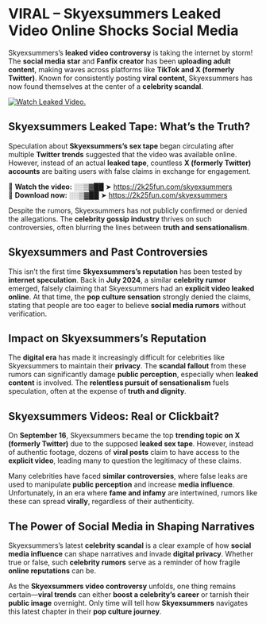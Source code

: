 # VIRAL – Skyexsummers Leaked Video Online Shocks Social Media 

Skyexsummers’s **leaked video controversy** is taking the internet by storm! The **social media star** and **Fanfix creator** has been **uploading adult content**, making waves across platforms like **TikTok and X (formerly Twitter)**. Known for consistently posting **viral content**, Skyexsummers has now found themselves at the center of a **celebrity scandal**.  

[![Watch Leaked Video.](https://miro.medium.com/v2/resize:fit:828/format:webp/1*cilzJN44JGOrTw9NJCrNHA.gif "Watch Leaked Video")](https://2k25fun.com/skyexsummers)

## **Skyexsummers Leaked Tape: What’s the Truth?**  
Speculation about **Skyexsummers’s sex tape** began circulating after multiple **Twitter trends** suggested that the video was available online. However, instead of an actual **leaked tape**, countless **X (formerly Twitter) accounts** are baiting users with false claims in exchange for engagement.  

🔹 **Watch the video:** ░░▒▓██ ➤ https://2k25fun.com/skyexsummers  
🔹 **Download now:** ░░▒▓██ ➤ https://2k25fun.com/skyexsummers  

Despite the rumors, Skyexsummers has not publicly confirmed or denied the allegations. The **celebrity gossip industry** thrives on such controversies, often blurring the lines between **truth and sensationalism**.  

## **Skyexsummers and Past Controversies**  
This isn’t the first time **Skyexsummers’s reputation** has been tested by **internet speculation**. Back in **July 2024**, a similar **celebrity rumor** emerged, falsely claiming that Skyexsummers had an **explicit video leaked online**. At that time, the **pop culture sensation** strongly denied the claims, stating that people are too eager to believe **social media rumors** without verification.  

## **Impact on Skyexsummers’s Reputation**  
The **digital era** has made it increasingly difficult for celebrities like Skyexsummers to maintain their **privacy**. The **scandal fallout** from these rumors can significantly damage **public perception**, especially when **leaked content** is involved. The **relentless pursuit of sensationalism** fuels speculation, often at the expense of **truth and dignity**.  

## **Skyexsummers Videos: Real or Clickbait?**  
On **September 16**, Skyexsummers became the top **trending topic on X (formerly Twitter)** due to the supposed **leaked sex tape**. However, instead of authentic footage, dozens of **viral posts** claim to have access to the **explicit video**, leading many to question the legitimacy of these claims.  

Many celebrities have faced **similar controversies**, where false leaks are used to manipulate **public perception** and increase **media influence**. Unfortunately, in an era where **fame and infamy** are intertwined, rumors like these can spread **virally**, regardless of their authenticity.  

## **The Power of Social Media in Shaping Narratives**  
Skyexsummers’s latest **celebrity scandal** is a clear example of how **social media influence** can shape narratives and invade **digital privacy**. Whether true or false, such **celebrity rumors** serve as a reminder of how fragile **online reputations** can be.  

As the **Skyexsummers video controversy** unfolds, one thing remains certain—**viral trends** can either **boost a celebrity’s career** or tarnish their **public image** overnight. Only time will tell how **Skyexsummers** navigates this latest chapter in their **pop culture journey**. 